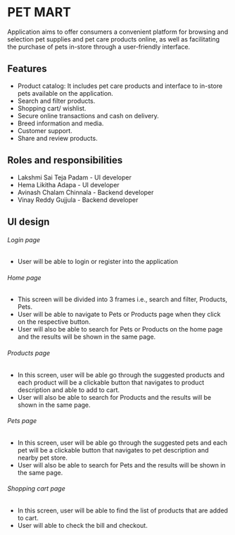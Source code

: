 # PET MART

Application aims to offer consumers a convenient platform for browsing and selection pet supplies and pet care products online, as well as facilitating the purchase of pets in-store through a user-friendly interface.

## Features
- Product catalog: It includes pet care products and interface to in-store pets available on the application.
- Search and filter products.
- Shopping cart/ wishlist.
- Secure online transactions and cash on delivery.
- Breed information and media.
- Customer support.
- Share and review products.

## Roles and responsibilities
- Lakshmi Sai Teja Padam - UI developer
- Hema Likitha Adapa - UI developer
- Avinash Chalam Chinnala - Backend developer
- Vinay Reddy Gujjula - Backend developer

## UI design
###### Login page
- User will be able to login or register into the application
###### Home page
- This screen will be divided into 3 frames i.e., search and filter, Products, Pets.
- User will be able to navigate to Pets or Products page when they click on the respective button.
- User will also be able to search for Pets or Products on the home page and the results will be shown in the same page.
###### Products page
- In this screen, user will be able go through the suggested products and each product will be a clickable button that navigates to product description and able to add to cart.
- User will also be able to search for Products and the results will be shown in the same page.
###### Pets page
- In this screen, user will be able go through the suggested pets and each pet will be a clickable button that navigates to pet description and nearby pet store.
- User will also be able to search for Pets and the results will be shown in the same page.
###### Shopping cart page
- In this screen, user will be able to find the list of products that are added to cart.
- User will able to check the bill and checkout. 
